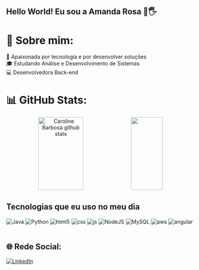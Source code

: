 ## Hello World! Eu sou a Amanda Rosa 👩🖐️

# 💫 Sobre mim:
💜 Apaixonada por tecnologia e por desenvolver soluções <br>🎓 Estudando Análise e Desenvolvimento de Sistemas <br>💻 Desenvolvedora Back-end  

# 📊 GitHub Stats:
<div align="center">  
  <img width="49%" height="195px" src="https://github-readme-stats.vercel.app/api?username=amandarams&show_icons=true&count_private=true&hide_border=true&title_color=ff91a4&icon_color=ff91a4&text_color=c9d1d9&bg_color=0d1117" alt="Caroline Barbosa github stats" /> 
  <img width="41%" height="195px" src="https://github-readme-stats.vercel.app/api/top-langs/?username=amandarams&layout=compact&hide_border=true&title_color=ff91a4&text_color=ff91a4&bg_color=0d1117" />
</div>


## Tecnologias que eu uso no meu dia

<div style="display: inline_block">
  <img align="center" alt="Java" src="https://img.shields.io/badge/java-%23ED8B00.svg?&style=for-the-badge&logo=java&logoColor=white"/>
  <img align="center" alt="Python" src="https://img.shields.io/badge/Python%20-%2314354C.svg?style=flat-square&logo=python&logoColor=white" />
  <img align="center" alt="html5" src="https://img.shields.io/badge/HTML5-E34F26?style=for-the-badge&logo=html5&logoColor=white" />
  <img align="center" alt="css" src="https://img.shields.io/badge/CSS3-1572B6?style=for-the-badge&logo=css3&logoColor=white" />
  <img align="center" alt="js" src="https://img.shields.io/badge/JavaScript-F7DF1E?style=for-the-badge&logo=javascript&logoColor=black" />
  <img align="center"alt="NodeJS" src="https://img.shields.io/badge/node.js%20-%2343853D.svg?&style=for-the-badge&logo=node.js&logoColor=white"/>
  <img align="center"alt="MySQL" src="https://img.shields.io/badge/mysql-%2300f.svg?&style=for-the-badge&logo=mysql&logoColor=white"/>
  <img align="center" alt="aws" src="https://img.shields.io/badge/AWS-%23FF9900.svg?style=for-the-badge&logo=amazon-aws&logoColor=white" />
  <img align="center" alt="angular" src="https://img.shields.io/badge/-Angular-DD0031?style=flat-square&logo=angular&logoColor=white" />
  
</div><br/>

## 🌐 Rede Social:

[![LinkedIn](https://img.shields.io/badge/LinkedIn-%230077B5.svg?logo=linkedin&logoColor=white)](https://linkedin.com/in/amanda-rosa-cb)







 


  
